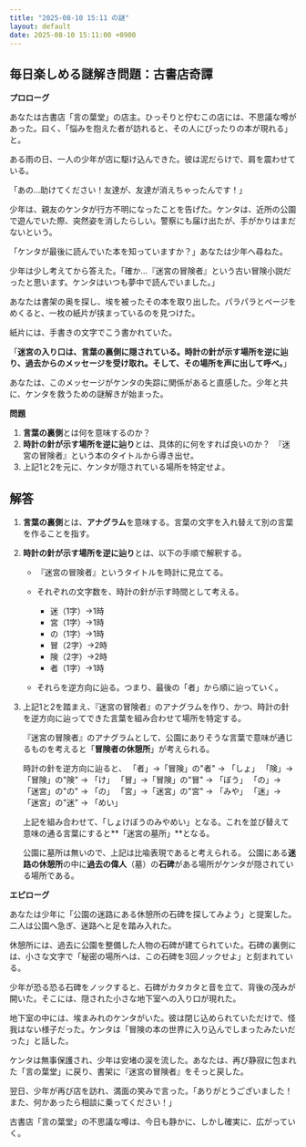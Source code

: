 ```yaml
---
title: "2025-08-10 15:11 の謎"
layout: default
date: 2025-08-10 15:11:00 +0900
---
```

## 毎日楽しめる謎解き問題：古書店奇譚

**プロローグ**

あなたは古書店「言の葉堂」の店主。ひっそりと佇むこの店には、不思議な噂があった。曰く、「悩みを抱えた者が訪れると、その人にぴったりの本が現れる」と。

ある雨の日、一人の少年が店に駆け込んできた。彼は泥だらけで、肩を震わせている。

「あの…助けてください！友達が、友達が消えちゃったんです！」

少年は、親友のケンタが行方不明になったことを告げた。ケンタは、近所の公園で遊んでいた際、突然姿を消したらしい。警察にも届け出たが、手がかりはまだないという。

「ケンタが最後に読んでいた本を知っていますか？」あなたは少年へ尋ねた。

少年は少し考えてから答えた。「確か…『迷宮の冒険者』という古い冒険小説だったと思います。ケンタはいつも夢中で読んでいました。」

あなたは書架の奥を探し、埃を被ったその本を取り出した。パラパラとページをめくると、一枚の紙片が挟まっているのを見つけた。

紙片には、手書きの文字でこう書かれていた。

「**迷宮の入り口は、言葉の裏側に隠されている。時計の針が示す場所を逆に辿り、過去からのメッセージを受け取れ。そして、その場所を声に出して呼べ。**」

あなたは、このメッセージがケンタの失踪に関係があると直感した。少年と共に、ケンタを救うための謎解きが始まった。

**問題**

1.  **言葉の裏側**とは何を意味するのか？
2.  **時計の針が示す場所を逆に辿り**とは、具体的に何をすれば良いのか？　『迷宮の冒険者』という本のタイトルから導き出せ。
3.  上記1と2を元に、ケンタが隠されている場所を特定せよ。

## 解答

1.  **言葉の裏側**とは、**アナグラム**を意味する。言葉の文字を入れ替えて別の言葉を作ることを指す。

2.  **時計の針が示す場所を逆に辿り**とは、以下の手順で解釈する。

    *   『迷宮の冒険者』というタイトルを時計に見立てる。
    *   それぞれの文字数を、時計の針が示す時間として考える。
        *   迷（1字）→1時
        *   宮（1字）→1時
        *   の（1字）→1時
        *   冒（2字）→2時
        *   険（2字）→2時
        *   者（1字）→1時

    *   それらを逆方向に辿る。つまり、最後の「者」から順に辿っていく。

3.  上記1と2を踏まえ、『迷宮の冒険者』のアナグラムを作り、かつ、時計の針を逆方向に辿ってできた言葉を組み合わせて場所を特定する。

    『迷宮の冒険者』のアナグラムとして、公園にありそうな言葉で意味が通じるものを考えると「**冒険者の休憩所**」が考えられる。

    時計の針を逆方向に辿ると、
    「者」→「冒険」の"者" → 「しょ」
    「険」→「冒険」の"険" → 「け」
    「冒」→「冒険」の"冒" → 「ぼう」
    「の」→「迷宮」の"の" → 「の」
    「宮」→「迷宮」の"宮" → 「みや」
    「迷」→「迷宮」の"迷" → 「めい」

    上記を組み合わせて、「しょけぼうのみやめい」となる。これを並び替えて意味の通る言葉にすると**「迷宮の墓所」**となる。

    公園に墓所は無いので、上記は比喩表現であると考えられる。
    公園にある**迷路の休憩所**の中に**過去の偉人**（墓）の**石碑**がある場所がケンタが隠されている場所である。

**エピローグ**

あなたは少年に「公園の迷路にある休憩所の石碑を探してみよう」と提案した。二人は公園へ急ぎ、迷路へと足を踏み入れた。

休憩所には、過去に公園を整備した人物の石碑が建てられていた。石碑の裏側には、小さな文字で「秘密の場所へは、この石碑を3回ノックせよ」と刻まれている。

少年が恐る恐る石碑をノックすると、石碑がカタカタと音を立て、背後の茂みが開いた。そこには、隠された小さな地下室への入り口が現れた。

地下室の中には、埃まみれのケンタがいた。彼は閉じ込められていただけで、怪我はない様子だった。ケンタは「冒険の本の世界に入り込んでしまったみたいだった」と話した。

ケンタは無事保護され、少年は安堵の涙を流した。あなたは、再び静寂に包まれた「言の葉堂」に戻り、書架に『迷宮の冒険者』をそっと戻した。

翌日、少年が再び店を訪れ、満面の笑みで言った。「ありがとうございました！また、何かあったら相談に乗ってください！」

古書店「言の葉堂」の不思議な噂は、今日も静かに、しかし確実に、広がっていく。
